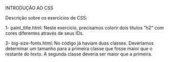 INTRODUÇÃO AO CSS

Descrição sobre os exercícios de CSS:

1- paint_title.html: Neste exercício, precisamos colorir dois títulos "h2" com cores diferentes através de seus IDs.

2- big-size-fonts.html: No código já haviam duas classes. Deveríamos determinar um tamanho para a primeira classe que fosse maior que o restante do texto. A segunda classe deveria ser maior que a primeira.
